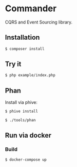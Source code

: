 # Commander

CQRS and Event Sourcing library.

## Installation

```bash
$ composer install
```

## Try it

```bash
$ php example/index.php
```

## Phan

Install via phive:

```bash
$ phive install
```

```bash
$ ./tools/phan
```

## Run via docker

### Build

```bash
$ docker-compose up
```
